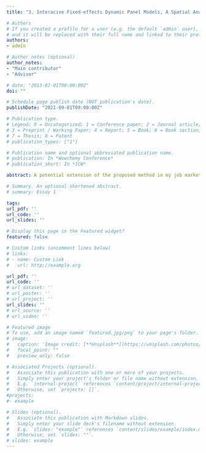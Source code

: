 ```yaml
---
title: "3. Interacive Fixed-effects Dynamic Panel Models, A Spatial Analytical Approach (Working in Progress)"

# Authors
# If you created a profile for a user (e.g. the default `admin` user), write the username (folder name) here 
# and it will be replaced with their full name and linked to their profile.
authors:
- admin

# Author notes (optional)
author_notes:
- "Main contributor"
- "Advisor"

# date: "2013-07-01T00:00:00Z"
doi: ""

# Schedule page publish date (NOT publication's date).
publishDate: "2021-09-01T00:00:00Z"

# Publication type.
# Legend: 0 = Uncategorized; 1 = Conference paper; 2 = Journal article;
# 3 = Preprint / Working Paper; 4 = Report; 5 = Book; 6 = Book section;
# 7 = Thesis; 8 = Patent
# publication_types: ["1"]

# Publication name and optional abbreviated publication name.
# publication: In *Wowchemy Conference*
# publication_short: In *ICW*

abstract: A potential extension of the proposed method in my job market paper is to improve the inference for the dynamic panel data model with interactive fixed effects and cross-sectional dependence. By allowing the predetermined regressors (e.g. lagged-dependent variables) in the IFE model, [Moon and Weidner (2015)](https://www.cambridge.org/core/journals/econometric-theory/article/abs/dynamic-linear-panel-regression-models-with-interactive-fixed-effects/CE84629C05BB652892D7B7659A1D5CD5) found two sources of asymptotic biases of the least squares (LS) estimator. The first type of bias is the same bias as [Bai (2009)](https://onlinelibrary.wiley.com/doi/10.3982/ECTA6135) and the other type of bias arises from the predetermined regressors. In their bias correction procedure, they proposed consistent estimators of the biases under heteroskedasticity assuming no correlations in the idiosyncratic errors. But their estimators are not valid when the idiosyncratic errors are correlated in both dimensions. The bias caused by the time-series correlated errors and the predetermined regressors can be estimated by the truncated kernel method of [Newey and West (1987)](https://www.jstor.org/stable/1913610). The problem is how to choose the bandwidth parameters for the corresponding bias estimators. In the presence of cross-sectional correlation and heteroskedasticity, we can apply the proposed procedure to improve the inference of the LS estimator by estimating the asymptotic bias and the covariance matrix.

# Summary. An optional shortened abstract.
# summary: Essay 1

tags: 
url_pdf: ''
url_code: ''
url_slides: ''

# Display this page in the Featured widget?
featured: false

# Custom links (uncomment lines below)
# links:
# - name: Custom Link
#   url: http://example.org

url_pdf: ''
url_code: ''
# url_dataset: ''
# url_poster: ''
# url_project: ''
url_slides: ''
# url_source: ''
# url_video: ''

# Featured image
# To use, add an image named `featured.jpg/png` to your page's folder. 
# image:
#   caption: 'Image credit: [**Unsplash**](https://unsplash.com/photos/pLCdAaMFLTE)'
#   focal_point: ""
#   preview_only: false

# Associated Projects (optional).
#   Associate this publication with one or more of your projects.
#   Simply enter your project's folder or file name without extension.
#   E.g. `internal-project` references `content/project/internal-project/index.md`.
#   Otherwise, set `projects: []`.
#projects:
#- example

# Slides (optional).
#   Associate this publication with Markdown slides.
#   Simply enter your slide deck's filename without extension.
#   E.g. `slides: "example"` references `content/slides/example/index.md`.
#   Otherwise, set `slides: ""`.
# slides: example
---
```

